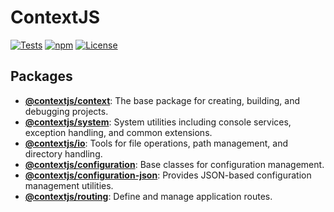 # ContextJS

[![Tests](https://github.com/contextjs/context/actions/workflows/tests.yaml/badge.svg?branch=main)](https://github.com/contextjs/context/actions/workflows/tests.yaml)
[![npm](https://badgen.net/npm/v/@contextjs/context?cache=300)](https://www.npmjs.com/package/@contextjs/context)
[![License](https://badgen.net/static/license/MIT)](https://github.com/contextjs/context/blob/main/LICENSE)

## Packages  

- **[@contextjs/context](https://github.com/contextjs/context/tree/main/src/context)**: The base package for creating, building, and debugging projects.
- **[@contextjs/system](https://github.com/contextjs/context/tree/main/src/system)**: System utilities including console services, exception handling, and common extensions.
- **[@contextjs/io](https://github.com/contextjs/context/tree/main/src/io)**: Tools for file operations, path management, and directory handling.
- **[@contextjs/configuration](https://github.com/contextjs/context/tree/main/src/configuration)**: Base classes for configuration management.
- **[@contextjs/configuration-json](https://github.com/contextjs/context/tree/main/src/configuration-json)**: Provides JSON-based configuration management utilities.
- **[@contextjs/routing](https://github.com/contextjs/context/tree/main/src/routing)**: Define and manage application routes.